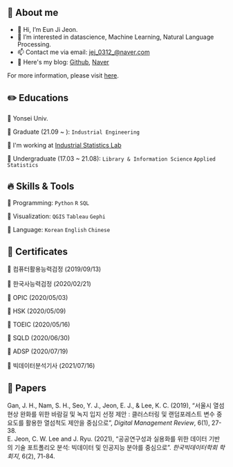 🤍 About me
---
- 👋 Hi, I’m Eun Ji Jeon.
- 👀 I’m interested in datascience, Machine Learning, Natural Language Processing.
- 📫 Contact me via email: jej_0312_@naver.com
- 🌱 Here's my blog: [Github](https://jej0312.github.io/), [Naver](https://blog.naver.com/dhdlddmswl)

For more information, please visit [here](https://jej0312.github.io/about/).

✏️ Educations
---
🔹 Yonsei Univ.

🔹 Graduate (21.09 ~ ): `Industrial Engineering`  

🔹 I'm working at [Industrial Statistics Lab](http://isl.yonsei.ac.kr/)

🔹 Undergraduate (17.03 ~ 21.08): `Library & Information Science`   `Applied Statistics`

🔥 Skills & Tools
---
🔹 Programming: `Python`  `R`  `SQL`

🔹 Visualization: `QGIS`  `Tableau`  `Gephi`

🔹 Language: `Korean`  `English`  `Chinese`


🧮 Certificates
---
🔹 컴퓨터활용능력검정  (2019/09/13) 

🔹 한국사능력검정 (2020/02/21)

🔹 OPIC (2020/05/03)

🔹 HSK (2020/05/09)

🔹 TOEIC (2020/05/16)

🔹 SQLD (2020/06/30)

🔹 ADSP (2020/07/19)

🔹 빅데이터분석기사 (2021/07/16)


📄 Papers
---
Gan, J. H., Nam, S. H., Seo, Y. J., Jeon, E. J., & Lee, K. C. (2019), “서울시 열섬현상 완화를 위한 바람길 및 녹지 입지 선정 제안 : 클러스터링 및 랜덤포레스트 변수 중요도를 활용한 열섬척도 제안을 중심으로”, _Digital Management Review_, 6(1), 27-38.  
E. Jeon, C. W. Lee and J. Ryu. (2021), “공공연구성과 실용화를 위한 데이터 기반의 기술 포트폴리오 분석: 빅데이터 및 인공지능 분야를 중심으로”. _한국빅데이터학회 학회지_, 6(2), 71-84.
